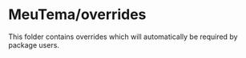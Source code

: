 # MeuTema/overrides

This folder contains overrides which will automatically be required by package users.
